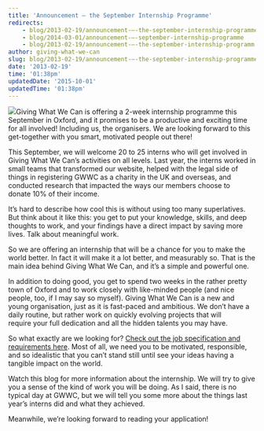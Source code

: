 ```yaml
---
title: 'Announcement – the September Internship Programme'
redirects:
    - blog/2013-02-19/announcement-–-the-september-internship-programme
    - blog/2014-03-01/announcement-–-september-internship-programme
    - blog/2013-02-19/announcement-–-the-september-internship-programm
author: giving-what-we-can
slug: blog/2013-02-19/announcement-–-the-september-internship-programme
date: '2013-02-19'
time: '01:38pm'
updatedDate: '2015-10-01'
updatedTime: '01:38pm'
---
```

![](/images/uploads/join_us.jpg)Giving What We Can is offering a 2-week internship programme this September in Oxford, and it promises to be a productive and exciting time for all involved! Including us, the organisers. We are looking forward to this get-together with you smart, motivated people out there!

This September, we will welcome 20 to 25 interns who will get involved in Giving What We Can’s activities on all levels. Last year, the interns worked in small teams that transformed our website, helped with the legal side of things in registering GWWC as a charity in the UK and overseas, and conducted research that impacted the ways our members choose to donate 10% of their income.

It’s hard to describe how cool this is without using too many superlatives. But think about it like this: you get to put your knowledge, skills, and deep thoughts to work, and your findings have a direct impact by saving more lives. Talk about meaningful work.

So we are offering an internship that will be a chance for you to make the world better. In fact it will make it a lot better, and measurably so. That is the main idea behind Giving What We Can, and it’s a simple and powerful one.

In addition to doing good, you get to spend two weeks in the rather pretty town of Oxford and to work closely with like-minded people (and nice people, too, if I may say so myself). Giving What We Can is a new and young organisation, just as it is fast-paced and ambitious. We don’t have a daily routine, but rather work on quickly evolving projects that will require your full dedication and all the hidden talents you may have.

So what exactly are we looking for? [Check out the job specification and requirements here](http://www.givingwhatwecan.org/getting-involved/work-with-us/september-internship). Most of all, we need you to be motivated, responsible, and so idealistic that you can’t stand still until see your ideas having a tangible impact on the world.

Watch this blog for more information about the internship. We will try to give you a sense of the kind of work you will be doing. As I said, there is no typical day at GWWC, but we will tell you some more about the things last year’s interns did and what they achieved. 

Meanwhile, we’re looking forward to reading your application!